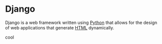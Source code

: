 # Django







Django is a web framework written using [Python](/wiki/Python) that allows for the design of web applications that generate [HTML](/wiki/HTML) dynamically.



cool
